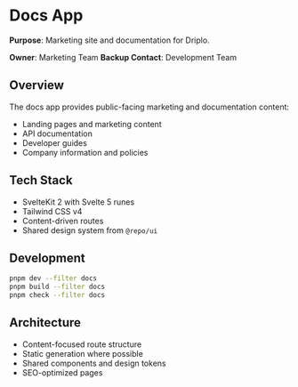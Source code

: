 # Docs App

**Purpose**: Marketing site and documentation for Driplo.

**Owner**: Marketing Team
**Backup Contact**: Development Team

## Overview

The docs app provides public-facing marketing and documentation content:
- Landing pages and marketing content
- API documentation
- Developer guides
- Company information and policies

## Tech Stack

- SvelteKit 2 with Svelte 5 runes
- Tailwind CSS v4
- Content-driven routes
- Shared design system from `@repo/ui`

## Development

```bash
pnpm dev --filter docs
pnpm build --filter docs
pnpm check --filter docs
```

## Architecture

- Content-focused route structure
- Static generation where possible
- Shared components and design tokens
- SEO-optimized pages